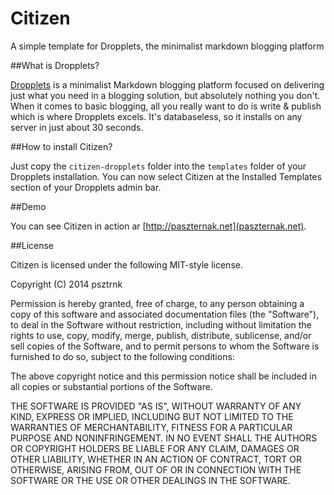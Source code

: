 Citizen
=======

A simple template for Dropplets, the minimalist markdown blogging platform

##What is Dropplets?

[Dropplets](https://github.com/circa75/dropplets) is a minimalist Markdown blogging platform focused on delivering just what you need in a blogging solution, but absolutely nothing you don't. When it comes to basic blogging, all you really want to do is write & publish which is where Dropplets excels. It's databaseless, so it installs on any server in just about 30 seconds. 

##How to install Citizen?

Just copy the `citizen-dropplets` folder into the `templates` folder of your Dropplets installation. You can now select Citizen at the Installed Templates section of your Dropplets admin bar.

##Demo

You can see Citizen in action ar [http://paszternak.net](paszternak.net).

##License

Citizen is licensed under the following MIT-style license.

Copyright (C) 2014 psztrnk


Permission is hereby granted, free of charge, to any person obtaining a copy of this software and associated documentation files (the "Software"), to deal in the Software without restriction, including without limitation the rights to use, copy, modify, merge, publish, distribute, sublicense, and/or sell copies of the Software, and to permit persons to whom the Software is furnished to do so, subject to the following conditions:

The above copyright notice and this permission notice shall be included in all copies or substantial portions of the Software.

THE SOFTWARE IS PROVIDED "AS IS", WITHOUT WARRANTY OF ANY KIND, EXPRESS OR IMPLIED, INCLUDING BUT NOT LIMITED TO THE WARRANTIES OF MERCHANTABILITY, FITNESS FOR A PARTICULAR PURPOSE AND NONINFRINGEMENT. IN NO EVENT SHALL THE AUTHORS OR COPYRIGHT HOLDERS BE LIABLE FOR ANY CLAIM, DAMAGES OR OTHER LIABILITY, WHETHER IN AN ACTION OF CONTRACT, TORT OR OTHERWISE, ARISING FROM, OUT OF OR IN CONNECTION WITH THE SOFTWARE OR THE USE OR OTHER DEALINGS IN THE SOFTWARE.


